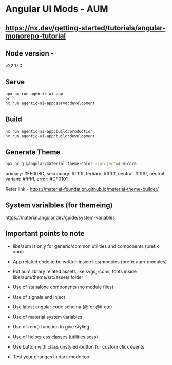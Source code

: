 # Angular UI Mods - AUM

## https://nx.dev/getting-started/tutorials/angular-monorepo-tutorial

## Node version -

v22.17.0

## Serve

```sh
npx nx run agentic-ai-app
or
nx run agentic-ai-app:serve:development
```

## Build

```sh
nx run agentic-ai-app:build:production
nx run agentic-ai-app:build:development
```

## Generate Theme

```sh
npx nx g @angular/material:theme-color --project=aum-core
```

primary: #FF008C, secondary: #ffffff, tertiary: #ffffff, neutral: #ffffff, neutral variant: #ffffff, error: #DF0101

Refer link - https://material-foundation.github.io/material-theme-builder/

## System varialbles (for themeing)

https://material.angular.dev/guide/system-variables

## Important points to note

- libs/aum is only for generic/common utilities and components (prefix aum)

- App related code to be written inside libs/modules (prefix aum-modules)

- Put aum library related assets like svgs, icons, fonts inside libs/aum/theme/src/assets folder

- Use of stanalone components (no module files)

- Use of signals and inject

- Use latest angular code schema (@for @if etc)

- Use of material system variables

- Use of rem() function to give styling

- Use of helper css classes (utilities.scss)

- Use button with class unstyled-button for custom click events

- Test your changes in dark mode too

